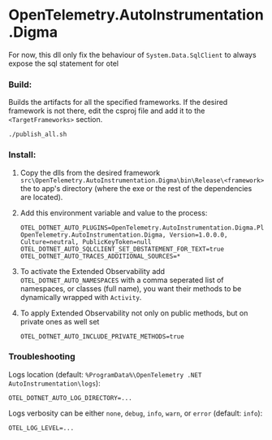 # OpenTelemetry.AutoInstrumentation.Digma
For now, this dll only fix the behaviour of `System.Data.SqlClient` to always expose the sql statement for otel

### Build:
Builds the artifacts for all the specified frameworks. If the desired framework is not there, edit the csproj file and
add it to the `<TargetFrameworks>` section.
```
./publish_all.sh
```

### Install:
1. Copy the dlls from the desired framework `src\OpenTelemetry.AutoInstrumentation.Digma\bin\Release\<framework>` the to app's directory (where the exe or the rest of the dependencies are located).
 
2. Add this environment variable and value to the process:
   ```
   OTEL_DOTNET_AUTO_PLUGINS=OpenTelemetry.AutoInstrumentation.Digma.Plugin, OpenTelemetry.AutoInstrumentation.Digma, Version=1.0.0.0, Culture=neutral, PublicKeyToken=null
   OTEL_DOTNET_AUTO_SQLCLIENT_SET_DBSTATEMENT_FOR_TEXT=true
   OTEL_DOTNET_AUTO_TRACES_ADDITIONAL_SOURCES=*
   ```
3. To activate the Extended Observability add `OTEL_DOTNET_AUTO_NAMESPACES` with a comma seperated list of namespaces,
or classes (full name), you want their methods to be dynamically wrapped with `Activity`.
4. To apply Extended Observability not only on public methods, but on private ones as well set
   ```
   OTEL_DOTNET_AUTO_INCLUDE_PRIVATE_METHODS=true
   ```
   
### Troubleshooting
Logs location (default: `%ProgramData%\OpenTelemetry .NET AutoInstrumentation\logs`):
```
OTEL_DOTNET_AUTO_LOG_DIRECTORY=...
```
Logs verbosity can be either `none`, `debug`, `info`, `warn`, or `error` (default: `info`):
```
OTEL_LOG_LEVEL=...
```

